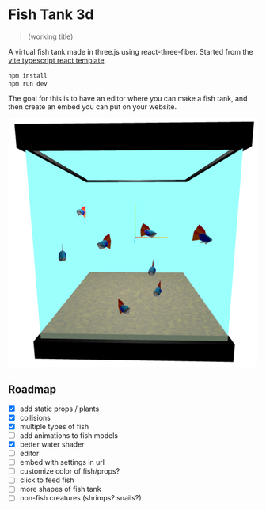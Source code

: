 # Fish Tank 3d
> (working title)

A virtual fish tank made in three.js using react-three-fiber. Started from the [vite typescript react template](https://vite.dev/).

```
npm install
npm run dev
```

The goal for this is to have an editor where you can make a fish tank, and then create an embed you can put on your website.

![screenshot of early fish tank build](./public/screenshots/tank1.png)

## Roadmap

- [x] add static props / plants
- [x] collisions
- [x] multiple types of fish
- [ ] add animations to fish models
- [x] better water shader
- [ ] editor
- [ ] embed with settings in url
- [ ] customize color of fish/props?
- [ ] click to feed fish
- [ ] more shapes of fish tank
- [ ] non-fish creatures (shrimps? snails?)
